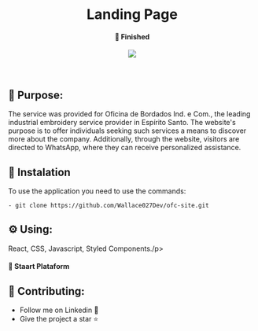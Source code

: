 <h1  align="center">Landing Page</h1>

<h4 align="center">📌 Finished</h4>

<div align="center">
<img src="https://img.shields.io/static/v1?label=Projeto&message=Javascript&color=F1E05A&style=for-the-badge&logo=ghost"/>
</div>

<br>
<br>

<h2>🚀 Purpose:</h2>

<p>The service was provided for Oficina de Bordados Ind. e Com., the leading industrial embroidery service provider in Espírito Santo. The website's purpose is to offer individuals seeking such services a means to discover more about the company. Additionally, through the website, visitors are directed to WhatsApp, where they can receive personalized assistance.</p>

<h2>🔧 Instalation</h2>

<p>To use the application you need to use the commands:</p>

```
- git clone https://github.com/Wallace027Dev/ofc-site.git
```

<h2>⚙️ Using:</h2>

<p>React, CSS, Javascript, Styled Components./p>

<h4>
    <a https://www.ofcbordados.com.br/">🔗 Staart Plataform</a>
</h4>

<h2>🤝 Contributing: </h2>

- Follow me on Linkedin 📢
- Give the project a star ⭐️
